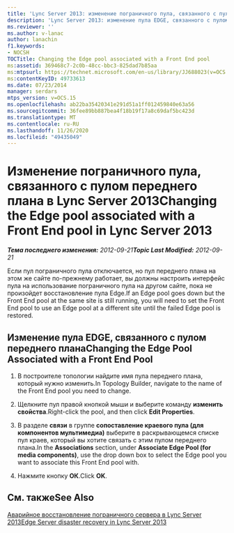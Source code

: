 ```yaml
---
title: 'Lync Server 2013: изменение пограничного пула, связанного с пулом переднего плана'
description: 'Lync Server 2013: изменение пула EDGE, связанного с пулом переднего плана.'
ms.reviewer: ''
ms.author: v-lanac
author: lanachin
f1.keywords:
- NOCSH
TOCTitle: Changing the Edge pool associated with a Front End pool
ms:assetid: 369468c7-2c0b-48cc-bbc3-825dad7b85aa
ms:mtpsurl: https://technet.microsoft.com/en-us/library/JJ688023(v=OCS.15)
ms:contentKeyID: 49733613
ms.date: 07/23/2014
manager: serdars
mtps_version: v=OCS.15
ms.openlocfilehash: ab22ba35420341e291d51a1ff012459840e63a56
ms.sourcegitcommit: 36fee89bb887bea4f18b19f17a8c69daf5bc423d
ms.translationtype: MT
ms.contentlocale: ru-RU
ms.lasthandoff: 11/26/2020
ms.locfileid: "49435049"
---
```

# <a name="changing-the-edge-pool-associated-with-a-front-end-pool-in-lync-server-2013"></a><span data-ttu-id="7db4c-103">Изменение пограничного пула, связанного с пулом переднего плана в Lync Server 2013</span><span class="sxs-lookup"><span data-stu-id="7db4c-103">Changing the Edge pool associated with a Front End pool in Lync Server 2013</span></span>

<div data-xmlns="http://www.w3.org/1999/xhtml">

<div class="topic" data-xmlns="http://www.w3.org/1999/xhtml" data-msxsl="urn:schemas-microsoft-com:xslt" data-cs="https://msdn.microsoft.com/">

<div data-asp="https://msdn2.microsoft.com/asp">



</div>

<div id="mainSection">

<div id="mainBody"><span data-ttu-id="7db4c-104">

<span> </span></span><span class="sxs-lookup"><span data-stu-id="7db4c-104">

<span> </span></span></span>

<span data-ttu-id="7db4c-105">_**Тема последнего изменения:** 2012-09-21_</span><span class="sxs-lookup"><span data-stu-id="7db4c-105">_**Topic Last Modified:** 2012-09-21_</span></span>

<span data-ttu-id="7db4c-106">Если пул пограничного пула отключается, но пул переднего плана на этом же сайте по-прежнему работает, вы должны настроить интерфейс пула на использование пограничного пула на другом сайте, пока не произойдет восстановление пула Edge.</span><span class="sxs-lookup"><span data-stu-id="7db4c-106">If an Edge pool goes down but the Front End pool at the same site is still running, you will need to set the Front End pool to use an Edge pool at a different site until the failed Edge pool is restored.</span></span>

<div>

## <a name="changing-the-edge-pool-associated-with-a-front-end-pool"></a><span data-ttu-id="7db4c-107">Изменение пула EDGE, связанного с пулом переднего плана</span><span class="sxs-lookup"><span data-stu-id="7db4c-107">Changing the Edge Pool Associated with a Front End Pool</span></span>

1.  <span data-ttu-id="7db4c-108">В построителе топологии найдите имя пула переднего плана, который нужно изменить.</span><span class="sxs-lookup"><span data-stu-id="7db4c-108">In Topology Builder, navigate to the name of the Front End pool you need to change.</span></span>

2.  <span data-ttu-id="7db4c-109">Щелкните пул правой кнопкой мыши и выберите команду **изменить свойства**.</span><span class="sxs-lookup"><span data-stu-id="7db4c-109">Right-click the pool, and then click **Edit Properties**.</span></span>

3.  <span data-ttu-id="7db4c-110">В разделе **связи** в группе **сопоставление краевого пула (для компонентов мультимедиа)** выберите в раскрывающемся списке пул краев, который вы хотите связать с этим пулом переднего плана.</span><span class="sxs-lookup"><span data-stu-id="7db4c-110">In the **Associations** section, under **Associate Edge Pool (for media components)**, use the drop down box to select the Edge pool you want to associate this Front End pool with.</span></span>

4.  <span data-ttu-id="7db4c-111">Нажмите кнопку **ОК**.</span><span class="sxs-lookup"><span data-stu-id="7db4c-111">Click **OK**.</span></span>

</div>

<div>

## <a name="see-also"></a><span data-ttu-id="7db4c-112">См. также</span><span class="sxs-lookup"><span data-stu-id="7db4c-112">See Also</span></span>


[<span data-ttu-id="7db4c-113">Аварийное восстановление пограничного сервера в Lync Server 2013</span><span class="sxs-lookup"><span data-stu-id="7db4c-113">Edge Server disaster recovery in Lync Server 2013</span></span>](lync-server-2013-edge-server-disaster-recovery.md)  
  

<span data-ttu-id="7db4c-114"></div>

</div>

<span> </span>

</div>

</div>

</span><span class="sxs-lookup"><span data-stu-id="7db4c-114"></div>

</div>

<span> </span>

</div>

</div>

</span></span></div>

